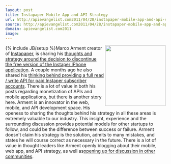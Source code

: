 ```yaml
---
layout: post
title: Instapaper Mobile App and API Strategy
url: http://apievangelist.com2011/04/28/instapaper-mobile-app-and-api-strategy/
source: http://apievangelist.com2011/04/28/instapaper-mobile-app-and-api-strategy/
domain: apievangelist.com2011
image: 
---
```

{% include JB/setup %}<a title="Instapaper" href="http://www.instapaper.com/"><img src="http://kinlane-productions.s3.amazonaws.com/instapaper.png"  width="190" align="right" /></a>Marco Arment creator of <a title="Instapaper" href="http://www.instapaper.com/">Instapaper</a>, is sharing his <a href="http://www.marco.org/2011/04/28/removed-instapaper-free">thoughts and strategy around the decision to discontinue the free version of the Instaper IPhone application</a>.
A couple months ago he also shared his <a href="http://blog.instapaper.com/post/3208433429">thinking behind providing a full read / write API for paid Instaper subscriber accounts</a>.
There is a lot of value in both his posts regarding monetization of APIs and mobile applications, but there is another story here.
Arment is an innovator in the web, mobile, and API development space. His openess to sharing the thoughts behind his strategy in all these areas is extremely valuable to our industry.
This insight, experience and the surrounding discussion provides potential models for other startups to follow, and could be the difference between success or failure.
Arment doesn't claim his strategy is the solution, admits to many mistakes, and states he will course correct as necessary in the future.
There is a lot of value in thought leaders like Arment openly blogging about their mobile, web app, and API strategy, as well as<a href="http://news.ycombinator.com/item?id=2493889">opening up for discussion in other communities</a>.
